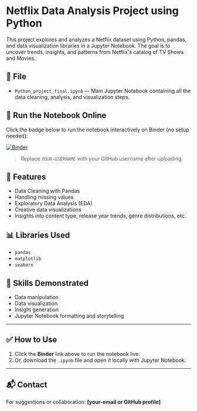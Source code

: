 # Netflix Data Analysis Project using Python

This project explores and analyzes a Netflix dataset using Python, pandas, and data visualization libraries in a Jupyter Notebook. The goal is to uncover trends, insights, and patterns from Netflix's catalog of TV Shows and Movies.


## 📁 File

- `Python_project_final.ipynb` — Main Jupyter Notebook containing all the data cleaning, analysis, and visualization steps.

## 🚀 Run the Notebook Online

Click the badge below to run the notebook interactively on Binder (no setup needed):

[![Binder](https://mybinder.org/badge_logo.svg)](https://mybinder.org/v2/gh/YOUR-USERNAME/Netflix-Data-Analysis/main?filepath=Python_project_final.ipynb)

> Replace `YOUR-USERNAME` with your GitHub username after uploading.

## 📌 Features

- Data Cleaning with Pandas
- Handling missing values
- Exploratory Data Analysis (EDA)
- Creative data visualizations
- Insights into content type, release year trends, genre distributions, etc.

## 📊 Libraries Used

- `pandas`
- `matplotlib`
- `seaborn`

## 🧠 Skills Demonstrated

- Data manipulation
- Data visualization
- Insight generation
- Jupyter Notebook formatting and storytelling

---

## ✅ How to Use

1. Click the **Binder** link above to run the notebook live.
2. Or, download the `.ipynb` file and open it locally with Jupyter Notebook.

---

## 📬 Contact

For suggestions or collaboration: **[your-email or GitHub profile]**
